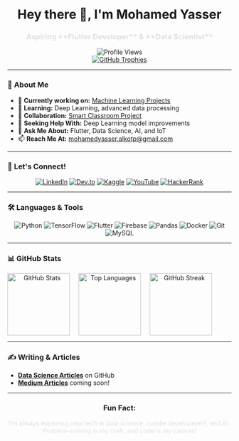 <h1 align="center">Hey there 👋, I'm Mohamed Yasser</h1>
<h3 align="center" style="color: #e0e0e0;">Aspiring **Flutter Developer** & **Data Scientist**</h3>

<div align="center">
  <img src="https://komarev.com/ghpvc/?username=moyasser2004&label=Profile%20views&color=blueviolet&style=flat" alt="Profile Views" />
</div>

<div align="center">
  <a href="https://github.com/ryo-ma/github-profile-trophy">
    <img src="https://github-profile-trophy.vercel.app/?username=moyasser2004&theme=onestar&column=7" alt="GitHub Trophies" />
  </a>
</div>

---

### 🚀 **About Me**
- 🔭 **Currently working on:** [Machine Learning Projects](https://github.com/moyasser2004/Machine_Learning)
- 🌱 **Learning:** Deep Learning, advanced data processing
- 👯 **Collaboration:** [Smart Classroom Project](https://github.com/moyasser2004/Smart_classroom)
- 🤝 **Seeking Help With:** Deep Learning model improvements
- 💬 **Ask Me About:** Flutter, Data Science, AI, and IoT
- 📫 **Reach Me At:** mohamedyasser.alkotp@gmail.com

---

### 🔗 **Let's Connect!**
<div align="center">
  <a href="https://www.linkedin.com/in/mohamed-yasser-bb9b3b272?utm_source=share&utm_campaign=share_via&utm_content=profile&utm_medium=android_app" target="blank"><img src="https://img.icons8.com/ios-glyphs/30/ffffff/linkedin-circled.png" alt="LinkedIn"/></a>
  <a href="https://dev.to/dev.to.memoyasser" target="blank"><img src="https://img.icons8.com/ios-glyphs/30/ffffff/dev.png" alt="Dev.to"/></a>
  <a href="https://www.kaggle.com/mohamedyasserkotp" target="blank"><img src="https://img.icons8.com/windows/30/ffffff/kaggle.png" alt="Kaggle"/></a>
  <a href="https://www.youtube.com/@mohamedyasser8407" target="blank"><img src="https://img.icons8.com/material-outlined/30/ffffff/youtube-play.png" alt="YouTube"/></a>
  <a href="https://www.hackerrank.com/mohamedyasser_a1" target="blank"><img src="https://img.icons8.com/material-outlined/30/ffffff/hackerrank.png" alt="HackerRank"/></a>
</div>

---

### 🛠️ **Languages & Tools**
<div align="center">
  <img src="https://img.icons8.com/color/40/000000/python.png" alt="Python" />
  <img src="https://img.icons8.com/color/40/000000/tensorflow.png" alt="TensorFlow" />
  <img src="https://img.icons8.com/ios-filled/40/ffffff/flutter.png" alt="Flutter" />
  <img src="https://img.icons8.com/ios-filled/40/ffffff/firebase.png" alt="Firebase" />
  <img src="https://img.icons8.com/color/40/000000/pandas.png" alt="Pandas" />
  <img src="https://img.icons8.com/color/40/000000/docker.png" alt="Docker" />
  <img src="https://img.icons8.com/color/40/000000/git.png" alt="Git" />
  <img src="https://img.icons8.com/color/40/000000/mysql.png" alt="MySQL" />
</div>

---

### 📊 **GitHub Stats**
<div align="center" style="display: flex; justify-content: center; gap: 20px; width: fit-content;">
  <img height="140" src="https://github-readme-stats.vercel.app/api?username=moyasser2004&show_icons=true&theme=radical" alt="GitHub Stats" />
  <img height="140" src="https://github-readme-stats.vercel.app/api/top-langs?username=moyasser2004&show_icons=true&locale=en&layout=compact&theme=radical" alt="Top Languages" />
  <img height="140" src="https://github-readme-streak-stats.herokuapp.com/?user=moyasser2004&theme=radical" alt="GitHub Streak" />
</div>

---

### ✍️ **Writing & Articles**
- **[Data Science Articles](https://github.com/moyasser2004)** on GitHub
- **[Medium Articles](https://medium.com/@mohamedyasser)** coming soon!

---

<div align="center">
  <h3>Fun Fact:</h3>
  <p style="color: #e0e0e0;">I’m always exploring new tech in data science, mobile development, and AI. Problem-solving is my craft, and code is my canvas!</p>
</div>
